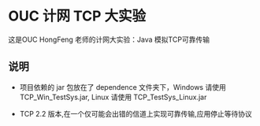 # OUC 计网 TCP 大实验

这是OUC HongFeng 老师的计网大实验：Java 模拟TCP可靠传输

## 说明

- 项目依赖的 jar 包放在了 dependence 文件夹下，Windows 请使用 TCP_Win_TestSys.jar, 
Linux 请使用 TCP_TestSys_Linux.jar

- TCP 2.2 版本,在一个仅可能会出错的信道上实现可靠传输,应用停止等待协议